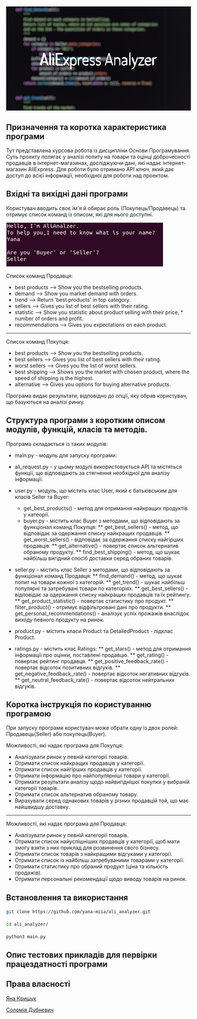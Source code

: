 ![image](https://github.com/yanakryshchuk-ucu/Coursework/blob/master/Images/IMG_20190515_220622_258-02.jpeg)

## Призначення та коротка характеристика програми
Тут  представлена курсова робота із дисципліни Основи Програмування. Суть проекту полягає у аналізі попиту на товари та оцінці доброчесності продавців в інтернет-магазинах, досліджуючи дані, які надає інтернет-магазин AliExpress.
Для роботи було отримано АРІ ключ, який дає доступ до всієї інформації, необхідної для роботи над проектом.

## Вхідні та вихідні дані програми
Користувач вводить своє ім'я й обирає роль (Покупець/Продавець) та отримує список команд із описом, які для нього доступні.

![image](https://github.com/yanakryshchuk-ucu/Coursework/blob/master/Images/Screenshot%20from%202019-05-16%2000-29-54.png)

Список команд Продавця:
* best products --> Show you the bestselling products.
* demand --> Show you market demand with orders.
* trend --> Return 'best products' in top category.
* sellers --> Gives you list of best sellers with their rating.
* statistic --> Show you statistic about product selling with their price, * number of orders and profit.
* recommendations --> Gives you expectations on each product.
----
Список команд Покупця:
* best products --> Show you the bestselling products.
* best sellers --> Gives you list of best sellers with their rating.
* worst sellers --> Gives you the list of worst sellers.
* best shipping --> Shows you the market with chosen product, where the speed of shipping is the highest.
* alternative --> Gives you options for buying alternative products.

Програма видає результати, відповідно до опції, яку обрав користувач, що базуються на аналізі ринку.

## Структура програми з коротким описом модулів, функцій, класів та методів.
Програма складається із таких модулів:
* main.py - модуль для запуску програми:
* ali_request.py - у цьому модулі використовується API та містяться функції, що відповідають за стягнення необхідної для аналізу інформації.
* user.py - модуль, що містить клас User, який є батьківським для класів Seller та Buyer:
  * get_best_products() - метод для отримання найкращих продуктів у катеорії.
  * buyer.py - містить клас Buyer з методами, що відповідають за функціонал команд Покупця:
** get_best_sellers() - метод, що відповідає за одержання списку найкращих продавців.
** get_worst_sellers() -  відповідає за одержання списку найгірших продавців.
** get_alternative() - повертає список альтернатив обраному продукту.
** find_best_shipping() - метод, що шукає найбільш вигідний спосіб доставки серед обраних товарів.
* seller.py - містить клас Seller з методами, що відповідають за функціонал команд Продавця:
** find_demand() - метод, що шукає попит на товари кожної з категорій.
** get_trend() - шукає найбільш популярні та затребувані товари по категоріях.
** get_best_sellers() - відповідає за одержання списку найкращих продавців та їх рейтингу.
** get_product_statistic() - повертає статистику про продукт.
** filter_product() - отримує відфільтровані дані про продукти.
** get_personal_recommendations() - аналізує успіх прожажів внаслідок виходу певного продукту на ринок.

* product.py - містить класи Product та DetailedProduct - підклас Product.
* ratings.py - містить клас Ratings:
** get_stars() - метод для отримання інформації про оцінки, поставлені продавцю.
** get_rating() - повертає рейтинг продавця.
** get_positive_feedback_rate() - повертає відсоток позитивних відгуків.
** get_negative_feedback_rate() - повертає відсоток негативних відгуків.
** get_neutral_feedback_rate() - повертає відсоток нейтральних відгуків.


## Коротка інструкція по користуванню програмою
При запуску програми користувач може обрати одну із двох ролей: Продавець(Seller) або покупець(Buyer).

Можливості, які надає програма для Покупця:
* Аналізувати ринок у певній категорії товарів.
* Отримати список найкращих продавців у категорії.
* Отримати список найгірших продавців у категорії.
* Отримати інформацію про найпопулярніші товари у категорії.
* Отримати результати аналізу щодо найвигіднішої покупки у вибраній категорії товарів.
* Отримати список альтернатив обраному товару.
* Вирахувати серед однакових товарів у різних продавцій той, що має найшвидшу доставку.
----
Можливості, які надає програма для Продавця:
* Аналізувати ринок у певній категорії товарів.
* Отримати список найуспішніших продавців у категорії, щоб мати змогу взяти з них приклад для розвинення свого бізнесу.
* Отримати список товарів з найкращими відгуками у категорії.
* Отримати список із найбільш затребуваними товарами у категорії.
* Отримати статистику про обраний продукт (ціна та кількість продажів).
* Отримати персональні рекомендації щодо виводу товарів на ринок.

## Встановлення та використання
```bash
git clone https://github.com/yana-miia/ali_analyzer.git

cd ali_analyzer/

python3 main.py
```

## Опис тестових прикладів для первірки працездатності програми


## Права власності
[Яна Крищук](https://github.com/yanakryshchuk-ucu/Coursework)

[Соломія Дубневич](https://github.com/rockqeen45/MarketAnalyzer1)
